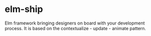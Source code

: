 # elm-ship

Elm framework bringing designers on board with your development process.
It is based on the contextualize - update - animate pattern.
